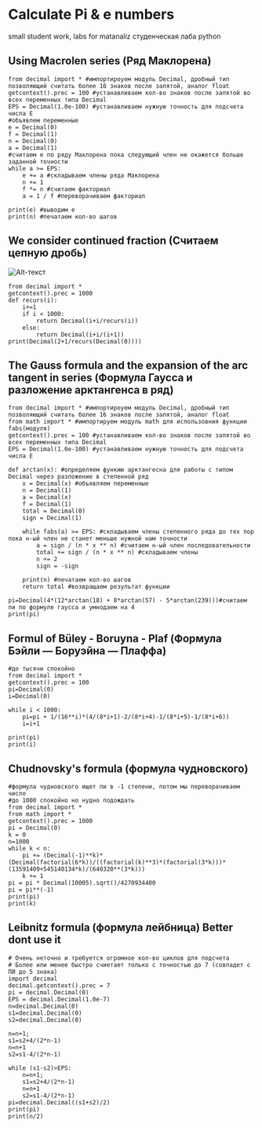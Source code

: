 # Calculate Pi & e numbers
small student work, labs for matanaliz студенческая лаба
python

## Using Macrolen series (Ряд Маклорена)

    from decimal import * #импортироуем модуль Decimal, дробный тип позволяющий считать более 16 знаков после запятой, аналог float
    getcontext().prec = 100 #устанавливаем кол-во знаков после запятой во всех переменных типа Decimal
    EPS = Decimal(1.0e-100) #устанавливаем нужную точность для подсчета числа E
    #объявлем переменные
    e = Decimal(0)
    f = Decimal(1)
    n = Decimal(0)
    a = Decimal(1)
    #считаем e по ряду Маклорена пока следующий член не окажется больше заданной точности
    while a >= EPS: 
    	e += a #складываем члены ряда Маклорена
    	n += 1
    	f *= n #считаем факториал
    	a = 1 / f #переворачиваем факториал
    
    print(e) #выводим e
    print(n) #печатаем кол-во шагов

## We consider continued fraction (Cчитаем цепную дробь)
![Alt-текст](https://wikimedia.org/api/rest_v1/media/math/render/svg/d9236681f1bda761eaa7325e733bc4f3a48f9661 "From wiki")

    from decimal import *
    getcontext().prec = 1000
    def recurs(i):
        i+=1
        if i < 1000:
            return Decimal(i+i/recurs(i))
        else:
            return Decimal(i+i/(i+1))
    print(Decimal(2+1/recurs(Decimal(0))))

## The Gauss formula and the expansion of the arc tangent in series (Формула Гаусса и разложение арктангенса в ряд)

    from decimal import * #импортироуем модуль Decimal, дробный тип позволяющий считать более 16 знаков после запятой, аналог float
    from math import * #импортируем модуль math для использовния функции fabs(модуля)
    getcontext().prec = 100 #устанавливаем кол-во знаков после запятой во всех переменных типа Decimal
    EPS = Decimal(1.0e-100) #устанавливаем нужную точность для подсчета числа E
    
    def arctan(x): #определяем функию арктангесна для работы с типом Decimal через разложение в степенной ряд
        x = Decimal(x) #объявляем переменные
        n = Decimal(1)
        a = Decimal(x)
        f = Decimal(1)    
        total = Decimal(0)
        sign = Decimal(1)
    
        while fabs(a) >= EPS: #складываем члены степенного ряда до тех пор пока н-ый член не станет меньше нужной нам точности
            a = sign / (n * x ** n) #считаем н-ый член последовательности
            total += sign / (n * x ** n) #складываем члены
            n += 2
            sign = -sign
            
        print(n) #печатаем кол-во шагов
        return total #возвращаем результат функции
    
    pi=Decimal(4*(12*arctan(18) + 8*arctan(57) - 5*arctan(239)))#считаем пи по формуле гаусса и умнодаем на 4
    print(pi)

## Formul of Büley - Boruyna - Plaf (Формула Бэйли — Боруэйна — Плаффа)
    #до тысячи спокойно
    from decimal import *
    getcontext().prec = 100
    pi=Decimal(0)
    i=Decimal(0)
    
    while i < 1000:
    	pi=pi + 1/(16**i)*(4/(8*i+1)-2/(8*i+4)-1/(8*i+5)-1/(8*i+6))	
    	i=i+1
    
    print(pi)
    print(i)

## Chudnovsky's formula (формула чудновского)
    #формула чудновского ищет пи в -1 степени, потом мы переворачиваем число
    #до 1000 спокойно но нудно подождать
    from decimal import *
    from math import *
    getcontext().prec = 1000
    pi = Decimal(0)
    k = 0
    n=1000
    while k < n:
    	pi += (Decimal(-1)**k)*(Decimal(factorial(6*k))/((factorial(k)**3)*(factorial(3*k)))* (13591409+545140134*k)/(640320**(3*k)))
    	k += 1
    pi = pi * Decimal(10005).sqrt()/4270934400
    pi = pi**(-1)
    print(pi)
    print(k)

## Leibnitz formula (формула лейбница) Better dont use it
    # Очень неточно и требуется огромное кол-во циклов для подсчета
    # Более или менее быстро счиетает только с точностью до 7 (совпадет с ПИ до 5 знака)
    import decimal
    decimal.getcontext().prec = 7
    pi = decimal.Decimal(0)
    EPS = decimal.Decimal(1.0e-7)
    n=decimal.Decimal(0)
    s1=decimal.Decimal(0)
    s2=decimal.Decimal(0)
    
    n=n+1;
    s1=s2+4/(2*n-1)
    n=n+1
    s2=s1-4/(2*n-1)
    	
    while (s1-s2)>EPS:
    	n=n+1;
    	s1=s2+4/(2*n-1)
    	n=n+1
    	s2=s1-4/(2*n-1)
    pi=decimal.Decimal((s1+s2)/2)
    print(pi)
    print(n/2)
